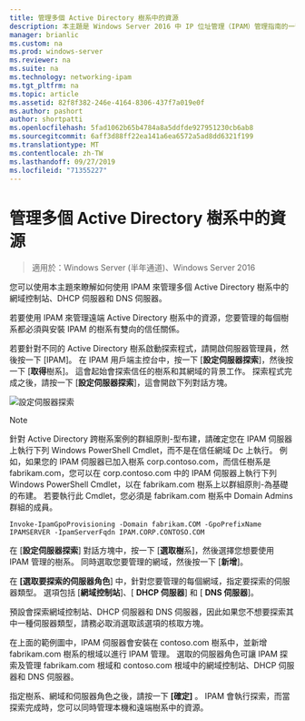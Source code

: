 ```yaml
---
title: 管理多個 Active Directory 樹系中的資源
description: 本主題是 Windows Server 2016 中 IP 位址管理（IPAM）管理指南的一部分。
manager: brianlic
ms.custom: na
ms.prod: windows-server
ms.reviewer: na
ms.suite: na
ms.technology: networking-ipam
ms.tgt_pltfrm: na
ms.topic: article
ms.assetid: 82f8f382-246e-4164-8306-437f7a019e0f
ms.author: pashort
author: shortpatti
ms.openlocfilehash: 5fad1062b65b4784a8a5ddfde927951230cb6ab8
ms.sourcegitcommit: 6aff3d88ff22ea141a6ea6572a5ad8dd6321f199
ms.translationtype: MT
ms.contentlocale: zh-TW
ms.lasthandoff: 09/27/2019
ms.locfileid: "71355227"
---
```

# <a name="manage-resources-in-multiple-active-directory-forests"></a>管理多個 Active Directory 樹系中的資源

>適用於：Windows Server (半年通道)、Windows Server 2016

您可以使用本主題來瞭解如何使用 IPAM 來管理多個 Active Directory 樹系中的網域控制站、DHCP 伺服器和 DNS 伺服器。  
  
若要使用 IPAM 來管理遠端 Active Directory 樹系中的資源，您要管理的每個樹系都必須與安裝 IPAM 的樹系有雙向的信任關係。  
  
若要針對不同的 Active Directory 樹系啟動探索程式，請開啟伺服器管理員，然後按一下 [IPAM]。 在 IPAM 用戶端主控台中，按一下 [**設定伺服器探索**]，然後按一下 [**取得**樹系]。 這會起始會探索信任的樹系和其網域的背景工作。 探索程式完成之後，請按一下 [**設定伺服器探索**]，這會開啟下列對話方塊。  
  
![設定伺服器探索](../../media/Manage-Resources-in-Multiple-Active-Directory-Forests/ipam_serverdiscovery.jpg)  

>[!NOTE]
>針對 Active Directory 跨樹系案例的群組原則\-型布建，請確定您在 IPAM 伺服器上執行下列 Windows PowerShell Cmdlet，而不是在信任網域 Dc 上執行。 例如，如果您的 IPAM 伺服器已加入樹系 corp.contoso.com，而信任樹系是 fabrikam.com，您可以在 corp.contoso.com 中的 IPAM 伺服器上執行下列 Windows PowerShell Cmdlet，以在 fabrikam.com 樹系上以群組原則\-為基礎的布建。 若要執行此 Cmdlet，您必須是 fabrikam.com 樹系中 Domain Admins 群組的成員。

    
    Invoke-IpamGpoProvisioning -Domain fabrikam.COM -GpoPrefixName IPAMSERVER -IpamServerFqdn IPAM.CORP.CONTOSO.COM
    

在 [**設定伺服器探索**] 對話方塊中，按一下 [**選取樹**系]，然後選擇您想要使用 IPAM 管理的樹系。 同時選取您要管理的網域，然後按一下 [**新增**]。

在 **[選取要探索的伺服器角色**] 中，針對您要管理的每個網域，指定要探索的伺服器類型。 選項包括 [**網域控制站**]、[ **DHCP 伺服器**] 和 [ **DNS 伺服器**]。

預設會探索網域控制站、DHCP 伺服器和 DNS 伺服器，因此如果您不想要探索其中一種伺服器類型，請務必取消選取該選項的核取方塊。

在上面的範例圖中，IPAM 伺服器會安裝在 contoso.com 樹系中，並新增 fabrikam.com 樹系的根域以進行 IPAM 管理。 選取的伺服器角色可讓 IPAM 探索及管理 fabrikam.com 根域和 contoso.com 根域中的網域控制站、DHCP 伺服器和 DNS 伺服器。

指定樹系、網域和伺服器角色之後，請按一下 **[確定]** 。 IPAM 會執行探索，而當探索完成時，您可以同時管理本機和遠端樹系中的資源。
